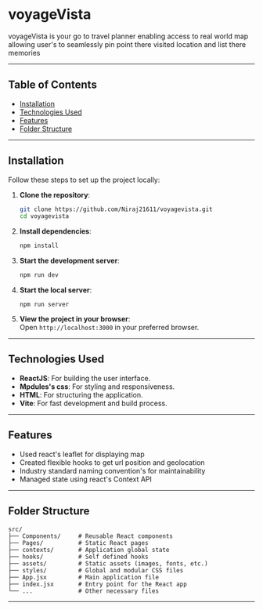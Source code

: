 
# voyageVista

voyageVista is your go to travel planner enabling access to real world map allowing user's to seamlessly pin point there visited location and list there memories   

---

## Table of Contents  
- [Installation](#installation)  
- [Technologies Used](#technologies-used)  
- [Features](#features)  
- [Folder Structure](#folder-structure)  

---

## Installation  

Follow these steps to set up the project locally:  

1. **Clone the repository**:  
   ```bash  
   git clone https://github.com/Niraj21611/voyagevista.git
   cd voyagevista
   ```  

2. **Install dependencies**:  
   ```bash  
   npm install  
   ```  

3. **Start the development server**:  
   ```bash  
   npm run dev  
   ```  

4. **Start the local server**:
    ```
    npm run server    
    ```

5. **View the project in your browser**:  
   Open `http://localhost:3000` in your preferred browser.  

---

## Technologies Used  
- **ReactJS**: For building the user interface.  
- **Mpdules's css**: For styling and responsiveness.  
- **HTML**: For structuring the application.  
- **Vite**: For fast development and build process.  

---

## Features  
- Used react's leaflet for displaying map 
- Created flexible hooks to get url position and geolocation 
- Industry standard naming convention's for maintainability
- Managed state using react's Context API

---

## Folder Structure  
```plaintext  
src/  
├── Components/     # Reusable React components
├── Pages/          # Static React pages  
├── contexts/       # Application global state
├── hooks/          # Self defined hooks
├── assets/         # Static assets (images, fonts, etc.)  
├── styles/         # Global and modular CSS files  
├── App.jsx         # Main application file  
├── index.jsx       # Entry point for the React app  
└── ...             # Other necessary files  
```  
---